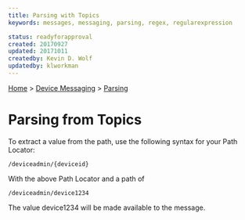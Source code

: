 ```yaml
---
title: Parsing with Topics
keywords: messages, messaging, parsing, regex, regularexpression

status: readyforapproval
created: 20170927
updated: 20171011
createdby: Kevin D. Wolf
updatedby: klworkman
---
```

[Home](../../Index.md) > [Device Messaging](../Index.md) > [Parsing](Index.md)

# Parsing from Topics

To extract a value from the path, use the following syntax for your Path Locator:

`/deviceadmin/{deviceid}`

With the above Path Locator and a path of

`/deviceadmin/device1234`

The value device1234 will be made available to the message.
